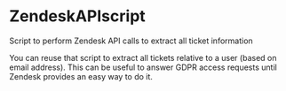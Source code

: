 # ZendeskAPIscript
Script to perform Zendesk API calls to extract all ticket information

You can reuse that script to extract all tickets relative to a user (based on email address). This can be useful to answer GDPR access requests until Zendesk provides an easy way to do it.
